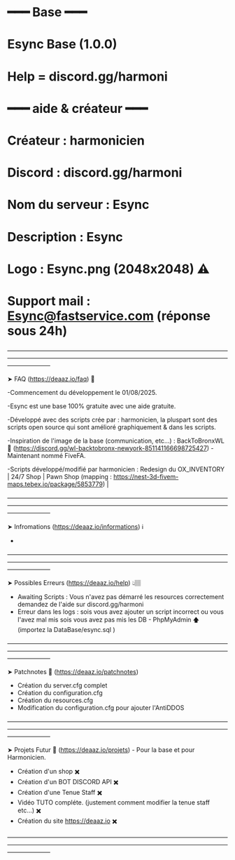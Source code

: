 #  ━━━ Base  ━━━
# Esync Base (1.0.0)
# Help = discord.gg/harmoni

# ━━━ aide & créateur ━━━
# Créateur : harmonicien
# Discord : discord.gg/harmoni
# Nom du serveur : Esync
# Description : Esync
# Logo : Esync.png (2048x2048) ⚠️
# Support mail : Esync@fastservice.com (réponse sous 24h)

———————————————————————————————————————————————————————————————————————————————

➤ FAQ (https://deaaz.io/faq) 📌

-Commencement du développement le 01/08/2025.

-Esync est une base 100% gratuite avec une aide gratuite.

-Développé avec des scripts crée par : harmonicien, la pluspart sont des scripts open source qui sont amélioré graphiquement & dans les scripts.

-Inspiration de l'image de la base (communication, etc...) : BackToBronxWL 🗽 (https://discord.gg/wl-backtobronx-newyork-851141166698725427) - Maintenant nommé FiveFA.

-Scripts développé/modifié par harmonicien : Redesign du OX_INVENTORY | 24/7 Shop | Pawn Shop (mapping : https://nest-3d-fivem-maps.tebex.io/package/5853779) |

———————————————————————————————————————————————————————————————————————————————

➤ Infromations (https://deaaz.io/informations) ℹ️

-

———————————————————————————————————————————————————————————————————————————————

➤ Possibles Erreurs (https://deaaz.io/help) 👆🏽

- Awaiting Scripts : Vous n'avez pas démarré les resources correctement demandez de l'aide sur discord.gg/harmoni
- Erreur dans les logs : sois vous avez ajouter un script incorrect ou vous l'avez mal mis sois vous avez pas mis les DB - PhpMyAdmin
    🡅 (importez la DataBase/esync.sql )

———————————————————————————————————————————————————————————————————————————————

➤ Patchnotes 🚧 (https://deaaz.io/patchnotes)

- Création du server.cfg complet
- Création du configuration.cfg
- Création du resources.cfg
- Modification du configuration.cfg pour ajouter l'AntiDDOS

———————————————————————————————————————————————————————————————————————————————

➤ Projets Futur 🧩 (https://deaaz.io/projets) - Pour la base et pour Harmonicien.

- Création d'un shop ✖️
- Création d'un BOT DISCORD API ✖️
- Création d'une Tenue Staff ✖️
- Vidéo TUTO compléte. (justement comment modifier la tenue staff etc...) ✖️
- Création du site https://deaaz.io ✖️

———————————————————————————————————————————————————————————————————————————————
